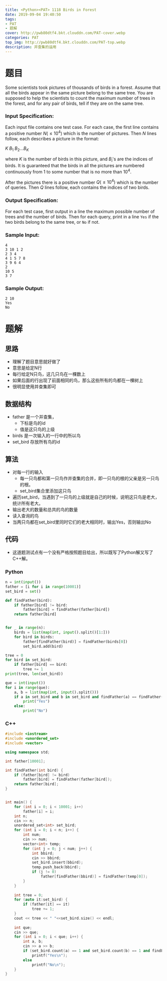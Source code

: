 ```yaml
---
title: <Python><PAT> 1118 Birds in Forest
date: 2019-09-04 19:40:50
tags:
- PAT
- 题解
cover: http://pwb80dtf4.bkt.clouddn.com/PAT-cover.webp
categories: PAT
top_img: http://pwb80dtf4.bkt.clouddn.com/PAT-top.webp
description: 并查集的运用
---
```


# 题目

Some scientists took pictures of thousands of birds in a forest. Assume that all the birds appear in the same picture belong to the same tree. You are supposed to help the scientists to count the maximum number of trees in the forest, and for any pair of birds, tell if they are on the same tree.

### Input Specification:

Each input file contains one test case. For each case, the first line contains a positive number $N (≤10^4)$ which is the number of pictures. Then *N* lines follow, each describes a picture in the format:

$K \;B_1\; B_2 ... B_K$

where *K* is the number of birds in this picture, and $B_i$'s are the indices of birds. It is guaranteed that the birds in all the pictures are numbered continuously from 1 to some number that is no more than $10^4$.

After the pictures there is a positive number $Q (≤10^4)$ which is the number of queries. Then *Q* lines follow, each contains the indices of two birds.

### Output Specification:

For each test case, first output in a line the maximum possible number of trees and the number of birds. Then for each query, print in a line `Yes` if the two birds belong to the same tree, or `No` if not.

### Sample Input:

```in
4
3 10 1 2
2 3 4
4 1 5 7 8
3 9 6 4
2
10 5
3 7
```

### Sample Output:

```out
2 10
Yes
No
```

# 题解

## 思路

+ 理解了题目意思就好做了
+ 意思是给定N行
+ 每行给定N只鸟，这几只鸟在一棵数上
+ 如果后面的行出现了前面相同的鸟，那么这些所有的鸟都在一棵树上
+ 很明显使用并查集即可

## 数据结构

+ father 是一个并查集，
  + 下标是鸟的id
  + 值是这只鸟的上级
+ birds 是一次输入的一行中的所以鸟
+ set_bird 存放所有鸟的id

## 算法

+ 对每一行的输入
  + 每一只鸟都和第一只鸟作并查集的合并，即一只鸟的根的父亲是另一只鸟的根。
  + set_bird集合里添加这只鸟
+ 遍历set_bird，当遇到了一只鸟的上级就是自己的时候，说明这只鸟是老大，统计所有老大。
+ 输出老大的数量和总共的鸟的数量
+ 读入查询的鸟
+ 当两只鸟都在set_bird里同时它们的老大相同时，输出Yes，否则输出No

## 代码

+ 这道题测试点有一个没有严格按照题目给出，所以既写了Python解又写了C++解。

### Python

```python
n = int(input())
father = [i for i in range(10001)]
set_bird = set()

def findFather(bird):
    if father[bird] != bird:
        father[bird] = findFather(father[bird])
    return father[bird]


for _ in range(n):
    birds = list(map(int, input().split()[1:]))
    for bird in birds:
        father[findFather(bird)] = findFather(birds[0])
        set_bird.add(bird)

tree = 0
for bird in set_bird:
    if father[bird] == bird:
        tree += 1
print(tree, len(set_bird))

que = int(input())
for i in range(que):
    a, b = list(map(int, input().split()))
    if a in set_bird and b in set_bird and findFather(a) == findFather(b):
        print("Yes")
    else:
        print("No")

```

### C++

```c++
#include <iostream>
#include <unordered_set>
#include <vector>

using namespace std;

int father[10001];

int findFather(int bird) {
    if (father[bird] != bird)
        father[bird] = findFather(father[bird]);
    return father[bird];
}


int main() {
    for (int i = 0; i < 10001; i++)
        father[i] = i;
    int n;
    cin >> n;
    unordered_set<int> set_bird;
    for (int i = 0; i < n; i++) {
        int num;
        cin >> num;
        vector<int> temp;
        for (int j = 0; j < num; j++) {
            int bbird;
            cin >> bbird;
            set_bird.insert(bbird);
            temp.push_back(bbird);
            if (j != 0)
                father[findFather(bbird)] = findFather(temp[0]);
        }
    }
    
    int tree = 0;
    for (auto it:set_bird) {
        if (father[it] == it)
            tree += 1;
    }
    cout << tree << " "<<set_bird.size() << endl;
    
    int que;
    cin >> que;
    for (int i = 0; i < que; i++) {
        int a, b;
        cin >> a >> b;
        if (set_bird.count(a) == 1 and set_bird.count(b) == 1 and findFather(a) == findFather(b))
            printf("Yes\n");
        else
            printf("No\n");
    }
}
```

